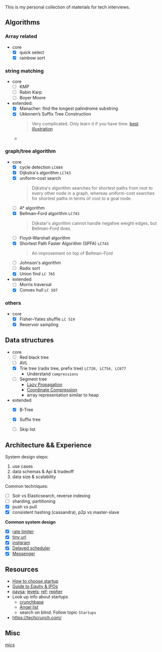This is my personal collection of materials for tech interviews.

## Algorithms

### Array related
- core
	- [x] quick select
	- [x] rainbow sort

### string matching
- core
	- [ ] KMP
	- [ ] Rabin Karp
	- [ ] Boyer Moore
- extended:
	- [x] Manacher: find the longest palindrome substring
	- [x] Ukkonen’s Suffix Tree Construction
		> Very complicated. Only learn it if you have time. [best illustration](https://stackoverflow.com/questions/9452701/ukkonens-suffix-tree-algorithm-in-plain-english/9513423#9513423)
	- 

### graph/tree algorithm
- core
	- [x] cycle detection `LC684`
	- [x] Dijkstra's algorithm `LC743`
	- [x] uniform-cost search  
		> Dijkstra's algorithm searches for shortest paths from root to every other node in a graph, whereas uniform-cost searches for shortest paths in terms of cost to a goal node. 
	- [ ] A* algorithm 
	- [x] Bellman–Ford algorithm  `LC743`
		> Dijkstar's algorithm cannot handle negative weight edges, but Bellman-Ford does. 
	- [ ] Floyd–Warshall algorithm
	- [x] Shortest Path Faster Algorithm (SPFA) `LC743`
		> An improvement on top of Bellman-Ford
	- [ ] Johnson's algorithm
	- [ ] Radix sort
	- [x] Union find `LC 765`
- extended
	- [ ] Morris traversal 
	- [x] Convex hull `LC 587` 

### others
- core
	- [x] Fisher–Yates shuffle `LC 519`
	- [x] Reservoir sampling

## Data structures  
- core
	- [ ] Red black tree 
	- [ ] AVL
	- [x] Trie tree (radix tree, prefix tree) `LC720, LC754, LC677`
		- Understand `compressions`
	- [ ] Segment tree
		- [Lazy Propagation](https://www.geeksforgeeks.org/lazy-propagation-in-segment-tree/)
		- [Coordinate Compression](https://leetcode.com/articles/falling-squares/)
		- array representation similar to heap
- extended
	- [x] B-Tree
	- [x] Suffix tree
	- [ ] Skip list


## Architecture && Experience
System design steps: 
1. use cases
2. data schemas & Api & tradeoff 
3. data size & scalability

Common techniques:
- [ ] Solr vs Elasticsearch, reverse indexing
- [ ] sharding, partitioning
- [x] push vs pull
- [x] consistent hashing (cassandra), p2p vs master-slave

**Common system design**
- [x] [rate limiter](system_design/rate_limiter.md)
- [x] [tiny url](system_design/tinyurl.md)
- [x] [instgram](system_design/instgram.md)
- [x] [Delayed scheduler](https://soulmachine.gitbooks.io/system-design/cn/task-scheduler.html)
- [x] [Messenger](system_design/messenger.md)

## Resources
- [How to choose startup](https://www.douban.com/group/topic/4239381/)
- [Guide to Equity & IPOs](https://blog.wealthfront.com/equity-ipo-guide/)  
- [paysa](https://www.paysa.com/); [levels](https://www.levels.fyi/); [ref](https://reffo.us/offers); [repher](https://repher.me/)
- Look up info about startups
	- [crunchbase](https://www.crunchbase.com) 
	- [Angel list](https://angel.co/)
	- search on blind. Follow topic `Startups`
- https://techcrunch.com/

## Misc
[mics](misc.md)